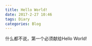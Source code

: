 ```yaml
---
title: Hello World!
date: 2017-2-27 10:46
tags: Diary
categories: Blog
---
```

什么都不说，第一个必须献给Hello World!